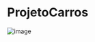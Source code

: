 # ProjetoCarros
![image](https://github.com/silvioagnello/ProjetoCarros/assets/35569943/156da780-ccc4-4ad5-8127-a7e0dad45dc3)
